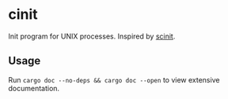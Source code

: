 # cinit

Init program for UNIX processes. Inspired by
[scinit](https://github.com/vs-eth/scinit).

## Usage

Run `cargo doc --no-deps && cargo doc --open` to view extensive documentation.
